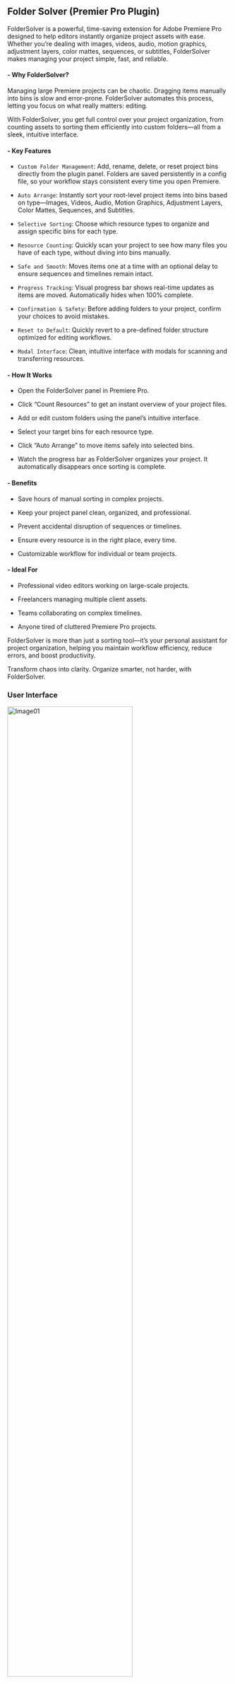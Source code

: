 ## Folder Solver (Premier Pro Plugin)

FolderSolver is a powerful, time-saving extension for Adobe Premiere Pro designed to help editors instantly organize project assets with ease. Whether you’re dealing with images, videos, audio, motion graphics, adjustment layers, color mattes, sequences, or subtitles, FolderSolver makes managing your project simple, fast, and reliable.

#### - Why FolderSolver?

Managing large Premiere projects can be chaotic. Dragging items manually into bins is slow and error-prone. FolderSolver automates this process, letting you focus on what really matters: editing.

With FolderSolver, you get full control over your project organization, from counting assets to sorting them efficiently into custom folders—all from a sleek, intuitive interface.

#### - Key Features

- `Custom Folder Management`: Add, rename, delete, or reset project bins directly from the plugin panel. Folders are saved persistently in a config file, so your workflow stays consistent every time you open Premiere.

- `Auto Arrange`: Instantly sort your root-level project items into bins based on type—Images, Videos, Audio, Motion Graphics, Adjustment Layers, Color Mattes, Sequences, and Subtitles.

- `Selective Sorting`: Choose which resource types to organize and assign specific bins for each type.

- `Resource Counting`: Quickly scan your project to see how many files you have of each type, without diving into bins manually.

- `Safe and Smooth`: Moves items one at a time with an optional delay to ensure sequences and timelines remain intact.

- `Progress Tracking`: Visual progress bar shows real-time updates as items are moved. Automatically hides when 100% complete.

- `Confirmation & Safety`: Before adding folders to your project, confirm your choices to avoid mistakes.

- `Reset to Default`: Quickly revert to a pre-defined folder structure optimized for editing workflows.

- `Modal Interface`: Clean, intuitive interface with modals for scanning and transferring resources.

#### - How It Works

- Open the FolderSolver panel in Premiere Pro.

- Click “Count Resources” to get an instant overview of your project files.

- Add or edit custom folders using the panel’s intuitive interface.

- Select your target bins for each resource type.

- Click “Auto Arrange” to move items safely into selected bins.

- Watch the progress bar as FolderSolver organizes your project. It automatically disappears once sorting is complete.

#### - Benefits

- Save hours of manual sorting in complex projects.

- Keep your project panel clean, organized, and professional.

- Prevent accidental disruption of sequences or timelines.

- Ensure every resource is in the right place, every time.

- Customizable workflow for individual or team projects.

#### - Ideal For

- Professional video editors working on large-scale projects.

- Freelancers managing multiple client assets.

- Teams collaborating on complex timelines.

- Anyone tired of cluttered Premiere Pro projects.

FolderSolver is more than just a sorting tool—it’s your personal assistant for project organization, helping you maintain workflow efficiency, reduce errors, and boost productivity.

Transform chaos into clarity. Organize smarter, not harder, with FolderSolver.

### User Interface

<img src="./Images/Image01.png" alt="Image01" width="75%" />

----

<img src="./Images/Image02.png" alt="Image02" width="75%" />

----

<img src="./Images/Image03.png" alt="Image03" width="75%" />

----

<img src="./Images/Image04.png" alt="Image04" width="75%" />

----

<img src="./Images/Image05.png" alt="Image05" width="75%" />

----

<img src="./Images/Image06.png" alt="Image06" width="75%" />

----

<img src="./Images/Image07.png" alt="Image07" width="75%" />

#### Currunt Features 
1. You can manage folders
2. Folder structure remain same even after switchin projects.

#### Planned Features
1. Auto Manage Files and Moved to Respective Bins.

#### --- More Features will be updated Soon ---

## 📃If you want any feature to be added please raise a request 📃.